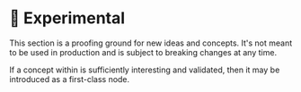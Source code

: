 # 🧪 Experimental

This section is a proofing ground for new ideas and concepts. It's not meant to be used in production and is
subject to breaking changes at any time.

If a concept within is sufficiently interesting and validated, then it may be introduced as a first-class node.

